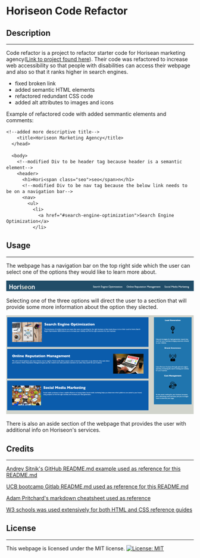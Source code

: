 # Horiseon Code Refactor

## Description

---

Code refactor is a project to refactor starter code for Horisean marketing agency([Link to project found here](https://chrischarlesgibson.github.io/Horiseon-code-refactor/)). Their code was refactored to increase web accessibility so that people with disabilities can access their webpage and also so that it ranks higher in search engines.

- fixed broken link
- added semantic HTML elements
- refactored redundant CSS code
- added alt attributes to images and icons

Example of refactored code with added semmantic elements and comments:

```
<!--added more descriptive title-->
    <title>Horiseon Marketing Agency</title>
  </head>

  <body>
    <!--modified Div to be header tag because header is a semantic element-->
    <header>
      <h1>Hori<span class="seo">seo</span>n</h1>
      <!--modified Div to be nav tag because the below link needs to be on a navigation bar-->
      <nav>
        <ul>
          <li>
            <a href="#search-engine-optimization">Search Engine Optimization</a>
          </li>

```

## Usage

---

The webpage has a navigation bar on the top right side which the user can select one of the options they would like to learn more about.

![navigation bar](assets/images/Navigation-bar.png)

Selecting one of the three options will direct the user to a section that will provide some more information about the option they slected.

![main contents of webpage](assets/images/Main-contents.png)

There is also an aside section of the webpage that provides the user with additional info on Horiseon's services.

## Credits

---

[Andrey Sitnik's GitHub README.md example used as reference for this README.md](https://github.com/ai/size-limit#readme)

[UCB bootcamp Gitlab README.md used as reference for this README.md](https://ucb.bootcampcontent.com/UCB-Coding-Bootcamp/UCB-VIRT-FSF-FT-09-2022-U-LOLC/-/tree/main/course-content/01-html-git-css/challenge/Good-README-Guide)

[Adam Pritchard's markdown cheatsheet used as reference](https://github.com/adam-p/markdown-here/wiki/Markdown-Cheatsheet#lines)

[W3 schools was used extensively for both HTML and CSS reference guides](https://www.w3schools.com/)

## License

---

This webpage is licensed under the MIT license.
[![License: MIT](https://img.shields.io/badge/License-MIT-yellow.svg)](https://opensource.org/licenses/MIT)
